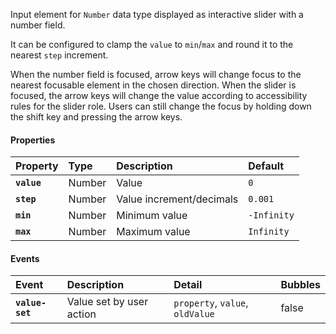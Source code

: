 Input element for `Number` data type displayed as interactive slider with a number field.

<io-element-demo element="io-slider" properties='{"value": 0.1, "step": 0.1, "min": 0, "max": 1}'></io-element-demo>

It can be configured to clamp the `value` to `min`/`max` and round it to the nearest `step` increment.

When the number field is focused, arrow keys will change focus to the nearest focusable element in the chosen direction. When the slider is focused, the arrow keys will change the value according to accessibility rules for the slider role. Users can still change the focus by holding down the shift key and pressing the arrow keys.

#### Properties ####

| Property | Type | Description | Default |
|:---------|:-----|:-----------|:--------|
| **`value`** | Number | Value | `0` |
| **`step`** | Number | Value increment/decimals | `0.001` |
| **`min`** | Number | Minimum value | `-Infinity` |
| **`max`** | Number | Maximum value | `Infinity` |

#### Events ####

| Event | Description | Detail | Bubbles |
|:------|:------------|:-------|:--------|
| **`value-set`** | Value set by user action | `property`, `value`, `oldValue` | false |
